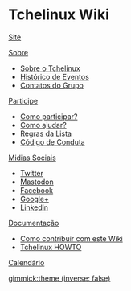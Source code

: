 # Tchelinux Wiki

[Site](http://tchelinux.org)

[Sobre]()

  * [Sobre o Tchelinux](sobre.md)
  * [Histórico de Eventos](eventos/historico_eventos.md)
  * [Contatos do Grupo](contatos.md)

[Participe]()

  * [Como participar?](como_participar.md)
  * [Como ajudar?](como_ajudar.md)
  * [Regras da Lista](regras.md)
  * [Código de Conduta](conduta.md)

[Midias Sociais]()
  
  * [Twitter](https://twitter.com/tchelinux)
  * [Mastodon](https://mastodon.social/@tchelinux)
  * [Facebook](https://facebook.com/tchelinux)
  * [Google+](https://plus.google.com/115847583954023215950)
  * [Linkedin](https://www.linkedin.com/groups/771307)

[Documentação]()

  * [Como contribuir com este Wiki](docs/contribuir.md)
  * [Tchelinux HOWTO](docs/howto/tchelinux_howto.md)

[Calendário](eventos/calendario.md)

[gimmick:theme (inverse: false)](cosmo)
